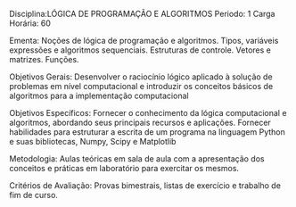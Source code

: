 Disciplina:LÓGICA DE PROGRAMAÇÃO E ALGORITMOS
Periodo: 1
Carga Horária: 60
 
Ementa:
    Noções de lógica de programação e algoritmos. Tipos, variáveis expressões e algoritmos sequenciais. Estruturas de controle. Vetores e matrizes. Funções.
 
Objetivos Gerais:
    Desenvolver o raciocínio lógico aplicado à solução de problemas em nível computacional e introduzir os conceitos básicos de algoritmos para a implementação computacional
 
Objetivos Específicos:
    Fornecer o conhecimento da lógica computacional e algoritmos, abordando seus principais recursos e aplicações. Fornecer habilidades para estruturar a escrita de um programa na 
linguagem Python e suas bibliotecas, Numpy, Scipy e Matplotlib
 
Metodologia:
    Aulas teóricas em sala de aula com a apresentação dos conceitos e práticas em laboratório para exercitar os mesmos.
 
Critérios de Avaliação:
    Provas bimestrais, listas de exercício e trabalho de fim de curso.
